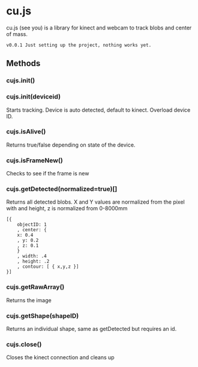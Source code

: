 # cu.js
cu.js (see you) is a library for kinect and webcam to track blobs and center of mass.


```
v0.0.1 Just setting up the project, nothing works yet.
```

## Methods
### cujs.init()
### cujs.init(deviceid)
Starts tracking. Device is auto detected, default to kinect. Overload device ID.

### cujs.isAlive()
Returns true/false depending on state of the device.

### cujs.isFrameNew()
Checks to see if the frame is new

### cujs.getDetected(normalized=true)[]
Returns all detected blobs. X and Y values are normalized from the pixel with and height, z is normalized from 0-8000mm
```
[{
	objectID: 1
	, center: {
	x: 0.4
	, y: 0.2
	, z: 0.1
	}
	, width: .4
	, height: .2
	, contour: [ { x,y,z }]
}]

```

### cujs.getRawArray()
Returns the image

### cujs.getShape(shapeID)
Returns an individual shape, same as getDetected but requires an id.

### cujs.close()
Closes the kinect connection and cleans up
